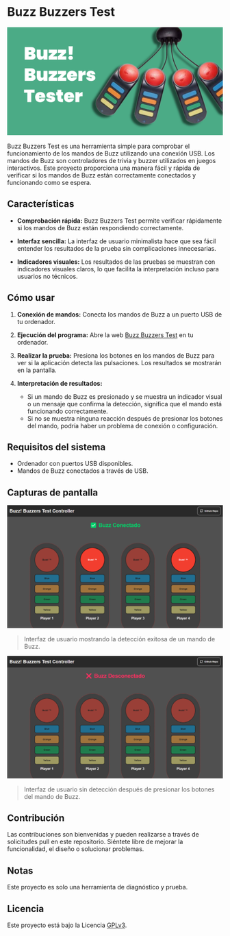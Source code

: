 # Buzz Buzzers Test

![Buzz Buzzers](./media/cover-image.png)

Buzz Buzzers Test es una herramienta simple para comprobar el funcionamiento de los mandos de Buzz utilizando una conexión USB. 
Los mandos de Buzz son controladores de trivia y buzzer utilizados en juegos interactivos. 
Este proyecto proporciona una manera fácil y rápida de verificar si los mandos de Buzz están correctamente conectados y funcionando como se espera.

## Características

- **Comprobación rápida:** Buzz Buzzers Test permite verificar rápidamente si los mandos de Buzz están respondiendo correctamente.
  
- **Interfaz sencilla:** La interfaz de usuario minimalista hace que sea fácil entender los resultados de la prueba sin complicaciones innecesarias.

- **Indicadores visuales:** Los resultados de las pruebas se muestran con indicadores visuales claros, lo que facilita la interpretación incluso para usuarios no técnicos.

## Cómo usar

1. **Conexión de mandos:** Conecta los mandos de Buzz a un puerto USB de tu ordenador.

2. **Ejecución del programa:** Abre la web [Buzz Buzzers Test](https://samueleitorme.github.io/buzz-buzzers-test/) en tu ordenador.

3. **Realizar la prueba:** Presiona los botones en los mandos de Buzz para ver si la aplicación detecta las pulsaciones. Los resultados se mostrarán en la pantalla.

4. **Interpretación de resultados:**
   - Si un mando de Buzz es presionado y se muestra un indicador visual o un mensaje que confirma la detección, significa que el mando está funcionando correctamente.
   - Si no se muestra ninguna reacción después de presionar los botones del mando, podría haber un problema de conexión o configuración.

## Requisitos del sistema

- Ordenador con puertos USB disponibles.
- Mandos de Buzz conectados a través de USB.

## Capturas de pantalla

![Captura 1](./media/Buzz-Connected.png)
> Interfaz de usuario mostrando la detección exitosa de un mando de Buzz.

![Captura 2](./media/Buzz-Disconnected.png)
> Interfaz de usuario sin detección después de presionar los botones del mando de Buzz.

## Contribución

Las contribuciones son bienvenidas y pueden realizarse a través de solicitudes pull en este repositorio. Siéntete libre de mejorar la funcionalidad, el diseño o solucionar problemas.

## Notas

Este proyecto es solo una herramienta de diagnóstico y prueba.

## Licencia

Este proyecto está bajo la Licencia [GPLv3](./LICENSE).

